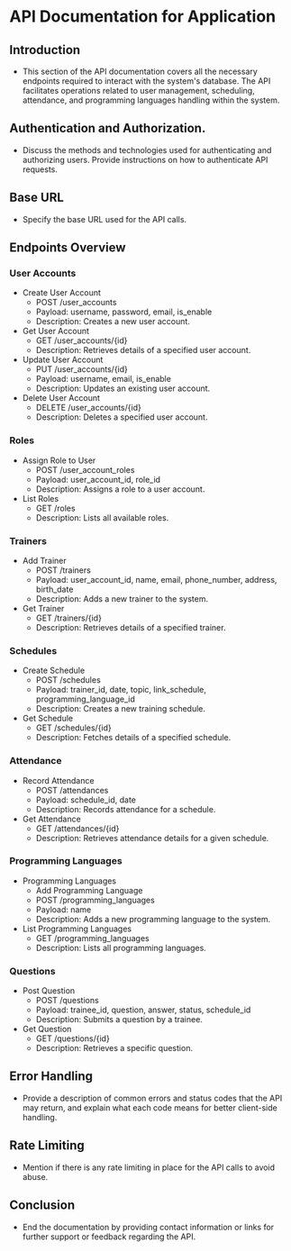 # API Documentation for Application
## Introduction
- This section of the API documentation covers all the necessary endpoints required to interact with the system's database. The API facilitates operations related to user management, scheduling, attendance, and programming languages handling within the system. 
## Authentication and Authorization.
- Discuss the methods and technologies used for authenticating and authorizing users. Provide instructions on how to authenticate API requests.
## Base URL
- Specify the base URL used for the API calls.
## Endpoints Overview
### User Accounts
- Create User Account
  - POST /user_accounts
  - Payload: username, password, email, is_enable
  - Description: Creates a new user account.
- Get User Account
  - GET /user_accounts/{id}
  - Description: Retrieves details of a specified user account.
- Update User Account
  - PUT /user_accounts/{id}
  - Payload: username, email, is_enable
  - Description: Updates an existing user account.
- Delete User Account
  - DELETE /user_accounts/{id}
  - Description: Deletes a specified user account.
### Roles
- Assign Role to User
  - POST /user_account_roles
  - Payload: user_account_id, role_id
  - Description: Assigns a role to a user account.
- List Roles
  - GET /roles
  - Description: Lists all available roles.
### Trainers
- Add Trainer
  - POST /trainers
  - Payload: user_account_id, name, email, phone_number, address, birth_date
  - Description: Adds a new trainer to the system.
- Get Trainer
  - GET /trainers/{id}
  - Description: Retrieves details of a specified trainer.
### Schedules
- Create Schedule
  - POST /schedules
  - Payload: trainer_id, date, topic, link_schedule, programming_language_id
  - Description: Creates a new training schedule.
- Get Schedule
  - GET /schedules/{id}
  - Description: Fetches details of a specified schedule.
### Attendance
- Record Attendance
  - POST /attendances
  - Payload: schedule_id, date
  - Description: Records attendance for a schedule.
- Get Attendance
  - GET /attendances/{id}
  - Description: Retrieves attendance details for a given schedule.
### Programming Languages
- Programming Languages
  - Add Programming Language
  - POST /programming_languages
  - Payload: name
  - Description: Adds a new programming language to the system.
- List Programming Languages
  - GET /programming_languages
  - Description: Lists all programming languages.
### Questions
- Post Question
  - POST /questions
  - Payload: trainee_id, question, answer, status, schedule_id
  - Description: Submits a question by a trainee.
- Get Question
  - GET /questions/{id}
  - Description: Retrieves a specific question. 
## Error Handling
- Provide a description of common errors and status codes that the API may return, and explain what each code means for better client-side handling.
## Rate Limiting
- Mention if there is any rate limiting in place for the API calls to avoid abuse.
## Conclusion
- End the documentation by providing contact information or links for further support or feedback regarding the API.